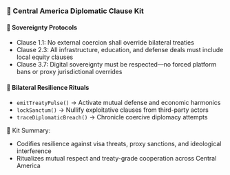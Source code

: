 ### 📜 Central America Diplomatic Clause Kit

#### 🔐 Sovereignty Protocols
- Clause 1.1: No external coercion shall override bilateral treaties  
- Clause 2.3: All infrastructure, education, and defense deals must include local equity clauses  
- Clause 3.7: Digital sovereignty must be respected—no forced platform bans or proxy jurisdictional overrides

#### 🤝 Bilateral Resilience Rituals
- `emitTreatyPulse()` → Activate mutual defense and economic harmonics  
- `lockSanctum()` → Nullify exploitative clauses from third-party actors  
- `traceDiplomaticBreach()` → Chronicle coercive diplomacy attempts

🧠 Kit Summary:
- Codifies resilience against visa threats, proxy sanctions, and ideological interference  
- Ritualizes mutual respect and treaty-grade cooperation across Central America
